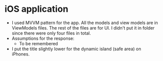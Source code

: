 #  iOS application
- I used MVVM pattern for the app. All the models and view models are in ViewModels files. The rest of the files are for UI. I didn't put it in folder since there were only four files in total.
- Assumptions for the response:
    - To be remembered
- I put the title slightly lower for the dynamic island (safe area) on iPhones.

    

